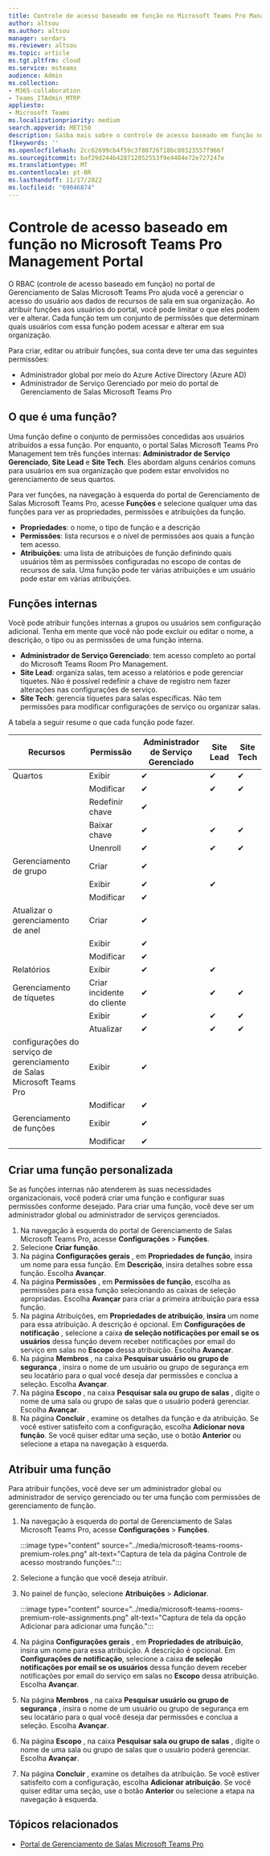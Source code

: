 ```yaml
---
title: Controle de acesso baseado em função no Microsoft Teams Pro Management Portal
author: altsou
ms.author: altsou
manager: serdars
ms.reviewer: altsou
ms.topic: article
ms.tgt.pltfrm: cloud
ms.service: msteams
audience: Admin
ms.collection:
- M365-collaboration
- Teams_ITAdmin_MTRP
appliesto:
- Microsoft Teams
ms.localizationpriority: medium
search.appverid: MET150
description: Saiba mais sobre o controle de acesso baseado em função no Portal de Gerenciamento de Salas Microsoft Teams Pro.
f1keywords: ''
ms.openlocfilehash: 2cc62699cb4f59c3f80726f18bc80323557f966f
ms.sourcegitcommit: baf29d244b428712052553f9e4484e72e727247e
ms.translationtype: MT
ms.contentlocale: pt-BR
ms.lasthandoff: 11/17/2022
ms.locfileid: "69046874"
---
```

# <a name="role-based-access-control-in-the-microsoft-teams-pro-management-portal"></a>Controle de acesso baseado em função no Microsoft Teams Pro Management Portal

O RBAC (controle de acesso baseado em função) no portal de Gerenciamento de Salas Microsoft Teams Pro ajuda você a gerenciar o acesso do usuário aos dados de recursos de sala em sua organização. Ao atribuir funções aos usuários do portal, você pode limitar o que eles podem ver e alterar. Cada função tem um conjunto de permissões que determinam quais usuários com essa função podem acessar e alterar em sua organização.

Para criar, editar ou atribuir funções, sua conta deve ter uma das seguintes permissões:

- Administrador global por meio do Azure Active Directory (Azure AD)
- Administrador de Serviço Gerenciado por meio do portal de Gerenciamento de Salas Microsoft Teams Pro

## <a name="what-is-a-role"></a>O que é uma função?

Uma função define o conjunto de permissões concedidas aos usuários atribuídos a essa função. Por enquanto, o portal Salas Microsoft Teams Pro Management tem três funções internas: **Administrador de Serviço Gerenciado**, **Site Lead** e **Site Tech**. Eles abordam alguns cenários comuns para usuários em sua organização que podem estar envolvidos no gerenciamento de seus quartos.

Para ver funções, na navegação à esquerda do portal de Gerenciamento de Salas Microsoft Teams Pro, acesse **Funções** e selecione qualquer uma das funções para ver as propriedades, permissões e atribuições da função.  

- **Propriedades**: o nome, o tipo de função e a descrição
- **Permissões**: lista recursos e o nível de permissões aos quais a função tem acesso.
- **Atribuições**: uma lista de atribuições de função definindo quais usuários têm as permissões configuradas no escopo de contas de recursos de sala. Uma função pode ter várias atribuições e um usuário pode estar em várias atribuições.

## <a name="built-in-roles"></a>Funções internas

Você pode atribuir funções internas a grupos ou usuários sem configuração adicional. Tenha em mente que você não pode excluir ou editar o nome, a descrição, o tipo ou as permissões de uma função interna.

- **Administrador de Serviço Gerenciado**: tem acesso completo ao portal do Microsoft Teams Room Pro Management.
- **Site Lead**: organiza salas, tem acesso a relatórios e pode gerenciar tíquetes. Não é possível redefinir a chave de registro nem fazer alterações nas configurações de serviço.  
- **Site Tech**: gerencia tíquetes para salas específicas. Não tem permissões para modificar configurações de serviço ou organizar salas.

A tabela a seguir resume o que cada função pode fazer.

|Recursos |Permissão |Administrador de Serviço Gerenciado  |Site Lead  |Site Tech  |
|---------|---------|---------|---------|---------|
|Quartos     |Exibir        |&#10004;           |&#10004;           |&#10004;  |
|    |Modificar         |&#10004;           |&#10004;           |&#10004; |
|    |Redefinir chave         |&#10004;           |         ||
|    |Baixar chave         |&#10004;           |&#10004;          |&#10004; |
|    |Unenroll         |&#10004;           |&#10004;           |&#10004; |
|Gerenciamento de grupo   |Criar         |&#10004;           |           ||
|    |Exibir       |&#10004;          |&#10004;           ||
|    |Modificar         |&#10004;           |           ||
|Atualizar o gerenciamento de anel    |Criar         |&#10004;           |           ||
|    |Exibir         |&#10004;           |           ||
|    |Modificar         |&#10004;           |           ||
|Relatórios   |Exibir        |&#10004;           |&#10004;           ||
|Gerenciamento de tíquetes   |Criar incidente do cliente         |&#10004;           |&#10004;           |&#10004;  |
|    |Exibir         |&#10004;           |&#10004;           |&#10004;  |
|    |Atualizar         |&#10004;           |&#10004;           |&#10004;  |
|configurações do serviço de gerenciamento de Salas Microsoft Teams Pro    |Exibir         |&#10004;           |         ||
|    |Modificar        |&#10004;           |         ||
|Gerenciamento de funções    |Exibir         |&#10004;           |         ||
|    |Modificar         |&#10004;           |         ||

## <a name="create-a-custom-role"></a>Criar uma função personalizada

Se as funções internas não atenderem às suas necessidades organizacionais, você poderá criar uma função e configurar suas permissões conforme desejado. Para criar uma função, você deve ser um administrador global ou administrador de serviços gerenciados. 

1. Na navegação à esquerda do portal de Gerenciamento de Salas Microsoft Teams Pro, acesse **Configurações** > **Funções**.
2. Selecione **Criar função**.
3. Na página **Configurações gerais** , em **Propriedades de função**, insira um nome para essa função. Em **Descrição**, insira detalhes sobre essa função. Escolha **Avançar**.
4. Na página **Permissões** , em **Permissões de função**, escolha as permissões para essa função selecionando as caixas de seleção apropriadas. Escolha **Avançar** para criar a primeira atribuição para essa função.
5. Na página Atribuições, em **Propriedades de atribuição**, **insira** um nome para essa atribuição. A descrição é opcional. Em **Configurações de notificação** , selecione a caixa **de seleção notificações por email se os usuários** dessa função devem receber notificações por email do serviço em salas no **Escopo** dessa atribuição. Escolha **Avançar**.
6. Na página **Membros** , na caixa **Pesquisar usuário ou grupo de segurança** , insira o nome de um usuário ou grupo de segurança em seu locatário para o qual você deseja dar permissões e conclua a seleção. Escolha **Avançar**. 
7. Na página **Escopo** , na caixa **Pesquisar sala ou grupo de salas** , digite o nome de uma sala ou grupo de salas que o usuário poderá gerenciar. Escolha **Avançar**.
8. Na página **Concluir** , examine os detalhes da função e da atribuição. Se você estiver satisfeito com a configuração, escolha **Adicionar nova função**. Se você quiser editar uma seção, use o botão **Anterior** ou selecione a etapa na navegação à esquerda.  

## <a name="assign-a-role"></a>Atribuir uma função

Para atribuir funções, você deve ser um administrador global ou administrador de serviço gerenciado ou ter uma função com permissões de gerenciamento de função.

1. Na navegação à esquerda do portal de Gerenciamento de Salas Microsoft Teams Pro, acesse **Configurações** > **Funções**.

    :::image type="content" source="../media/microsoft-teams-rooms-premium-roles.png" alt-text="Captura de tela da página Controle de acesso mostrando funções.":::

2. Selecione a função que você deseja atribuir.
3. No painel de função, selecione **Atribuições** > **Adicionar**.

    :::image type="content" source="../media/microsoft-teams-rooms-premium-role-assignments.png" alt-text="Captura de tela da opção Adicionar para adicionar uma função.":::

4. Na página **Configurações gerais** , em **Propriedades de atribuição**, insira um nome para essa atribuição. A descrição é opcional. Em **Configurações de notificação**, selecione a caixa **de seleção notificações por email se os usuários** dessa função devem receber notificações por email do serviço em salas no **Escopo** dessa atribuição. Escolha **Avançar**. 
5. Na página **Membros** , na caixa **Pesquisar usuário ou grupo de segurança** , insira o nome de um usuário ou grupo de segurança em seu locatário para o qual você deseja dar permissões e conclua a seleção. Escolha **Avançar**. 
6. Na página **Escopo** , na caixa **Pesquisar sala ou grupo de salas** , digite o nome de uma sala ou grupo de salas que o usuário poderá gerenciar. Escolha **Avançar**.
7. Na página **Concluir** , examine os detalhes da atribuição. Se você estiver satisfeito com a configuração, escolha **Adicionar atribuição**. Se você quiser editar uma seção, use o botão **Anterior** ou selecione a etapa na navegação à esquerda.  

## <a name="related-topics"></a>Tópicos relacionados

- [Portal de Gerenciamento de Salas Microsoft Teams Pro](rooms-pro-management.md)
